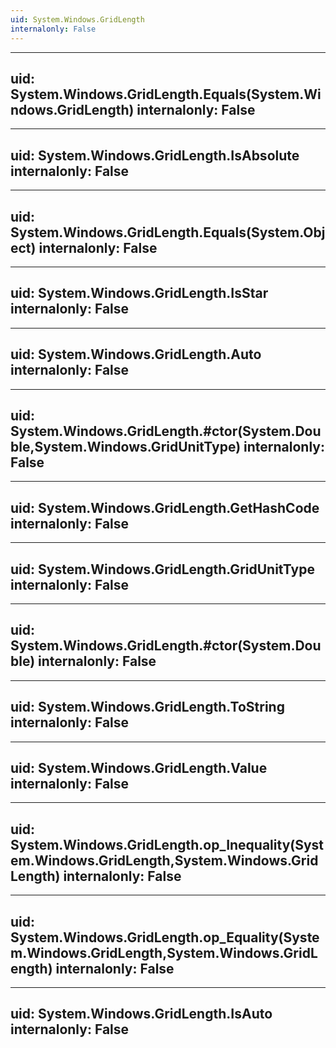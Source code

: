 ```yaml
---
uid: System.Windows.GridLength
internalonly: False
---
```


---
uid: System.Windows.GridLength.Equals(System.Windows.GridLength)
internalonly: False
---

---
uid: System.Windows.GridLength.IsAbsolute
internalonly: False
---

---
uid: System.Windows.GridLength.Equals(System.Object)
internalonly: False
---

---
uid: System.Windows.GridLength.IsStar
internalonly: False
---

---
uid: System.Windows.GridLength.Auto
internalonly: False
---

---
uid: System.Windows.GridLength.#ctor(System.Double,System.Windows.GridUnitType)
internalonly: False
---

---
uid: System.Windows.GridLength.GetHashCode
internalonly: False
---

---
uid: System.Windows.GridLength.GridUnitType
internalonly: False
---

---
uid: System.Windows.GridLength.#ctor(System.Double)
internalonly: False
---

---
uid: System.Windows.GridLength.ToString
internalonly: False
---

---
uid: System.Windows.GridLength.Value
internalonly: False
---

---
uid: System.Windows.GridLength.op_Inequality(System.Windows.GridLength,System.Windows.GridLength)
internalonly: False
---

---
uid: System.Windows.GridLength.op_Equality(System.Windows.GridLength,System.Windows.GridLength)
internalonly: False
---

---
uid: System.Windows.GridLength.IsAuto
internalonly: False
---
